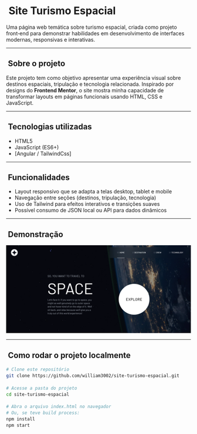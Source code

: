 # ​ Site Turismo Espacial

Uma página web temática sobre turismo espacial, criada como projeto front‑end para demonstrar habilidades em desenvolvimento de interfaces modernas, responsivas e interativas.

---

## ​ Sobre o projeto

Este projeto tem como objetivo apresentar uma experiência visual sobre destinos espaciais, tripulação e tecnologia relacionada. Inspirado por designs do **Frontend Mentor**, o site mostra minha capacidade de transformar layouts em páginas funcionais usando HTML, CSS e JavaScript.

---

## ​ Tecnologias utilizadas

- HTML5
- JavaScript (ES6+)
- [Angular / TailwindCss]

---

## ​ Funcionalidades

- Layout responsivo que se adapta a telas desktop, tablet e mobile  
- Navegação entre seções (destinos, tripulação, tecnologia)  
- Uso de Tailwind para efeitos interativos e transições suaves  
- Possível consumo de JSON local ou API para dados dinâmicos

---

## ​ Demonstração

![Foto do projeto](./public/SitedeTurismoEspacial.png)  

---

## ​ Como rodar o projeto localmente

```bash
# Clone este repositório
git clone https://github.com/william3002/site-turismo-espacial.git

# Acesse a pasta do projeto
cd site-turismo-espacial

# Abra o arquivo index.html no navegador
# Ou, se teve build process:
npm install
npm start
